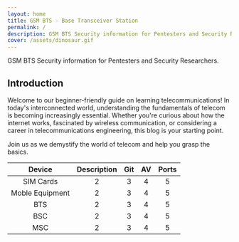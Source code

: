 ```yaml
---
layout: home
title: GSM BTS - Base Transceiver Station 
permalink: /
description: GSM BTS Security information for Pentesters and Security Researchers.
cover: /assets/dinosaur.gif
---
```


GSM BTS Security information for Pentesters and Security Researchers.
## Introduction

Welcome to our beginner-friendly guide on learning telecommunications! In today's interconnected world, understanding the fundamentals of telecom is becoming increasingly essential. Whether you're curious about how the internet works, fascinated by wireless communication, or considering a career in telecommunications engineering, this blog is your starting point. 

Join us as we demystify the world of telecom and help you grasp the basics.


|Device|Description|Git|AV|Ports|
|:-:|:-:|:-:|:-:|:-:|
|SIM Cards|2|3|4|5|
|Moble Equipment|2|3|4|5|
|BTS|2|3|4|5|
|BSC|2|3|4|5|
|MSC|2|3|4|5|


